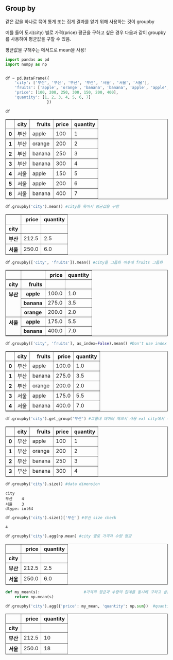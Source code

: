 ## Group by

같은 값을 하나로 묶어 통계 또는 집계 결과를 얻기 위해 사용하는 것이 groupby

예를 들어 도시(city) 별로 가격(price) 평균을 구하고 싶은 경우 다음과 같이 groupby를 사용하여 평균값을 구할 수 있음.

평균값을 구해주는 메서드로 mean을 사용!


```python
import pandas as pd
import numpy as np


df = pd.DataFrame({
    'city': ['부산', '부산', '부산', '부산', '서울', '서울', '서울'],
    'fruits': ['apple', 'orange', 'banana', 'banana', 'apple', 'apple', 'banana'],
    'price': [100, 200, 250, 300, 150, 200, 400],
    'quantity': [1, 2, 3, 4, 5, 6, 7]
                  })

df
```




<div>
<style scoped>
    .dataframe tbody tr th:only-of-type {
        vertical-align: middle;
    }

    .dataframe tbody tr th {
        vertical-align: top;
    }

    .dataframe thead th {
        text-align: right;
    }
</style>
<table border="1" class="dataframe">
  <thead>
    <tr style="text-align: right;">
      <th></th>
      <th>city</th>
      <th>fruits</th>
      <th>price</th>
      <th>quantity</th>
    </tr>
  </thead>
  <tbody>
    <tr>
      <th>0</th>
      <td>부산</td>
      <td>apple</td>
      <td>100</td>
      <td>1</td>
    </tr>
    <tr>
      <th>1</th>
      <td>부산</td>
      <td>orange</td>
      <td>200</td>
      <td>2</td>
    </tr>
    <tr>
      <th>2</th>
      <td>부산</td>
      <td>banana</td>
      <td>250</td>
      <td>3</td>
    </tr>
    <tr>
      <th>3</th>
      <td>부산</td>
      <td>banana</td>
      <td>300</td>
      <td>4</td>
    </tr>
    <tr>
      <th>4</th>
      <td>서울</td>
      <td>apple</td>
      <td>150</td>
      <td>5</td>
    </tr>
    <tr>
      <th>5</th>
      <td>서울</td>
      <td>apple</td>
      <td>200</td>
      <td>6</td>
    </tr>
    <tr>
      <th>6</th>
      <td>서울</td>
      <td>banana</td>
      <td>400</td>
      <td>7</td>
    </tr>
  </tbody>
</table>
</div>




```python
df.groupby('city').mean() #city를 묶어서 평균값을 구함
```




<div>
<style scoped>
    .dataframe tbody tr th:only-of-type {
        vertical-align: middle;
    }

    .dataframe tbody tr th {
        vertical-align: top;
    }

    .dataframe thead th {
        text-align: right;
    }
</style>
<table border="1" class="dataframe">
  <thead>
    <tr style="text-align: right;">
      <th></th>
      <th>price</th>
      <th>quantity</th>
    </tr>
    <tr>
      <th>city</th>
      <th></th>
      <th></th>
    </tr>
  </thead>
  <tbody>
    <tr>
      <th>부산</th>
      <td>212.5</td>
      <td>2.5</td>
    </tr>
    <tr>
      <th>서울</th>
      <td>250.0</td>
      <td>6.0</td>
    </tr>
  </tbody>
</table>
</div>




```python
df.groupby(['city', 'fruits']).mean() #city를 그룹화 이후에 fruits 그룹화
```




<div>
<style scoped>
    .dataframe tbody tr th:only-of-type {
        vertical-align: middle;
    }

    .dataframe tbody tr th {
        vertical-align: top;
    }

    .dataframe thead th {
        text-align: right;
    }
</style>
<table border="1" class="dataframe">
  <thead>
    <tr style="text-align: right;">
      <th></th>
      <th></th>
      <th>price</th>
      <th>quantity</th>
    </tr>
    <tr>
      <th>city</th>
      <th>fruits</th>
      <th></th>
      <th></th>
    </tr>
  </thead>
  <tbody>
    <tr>
      <th rowspan="3" valign="top">부산</th>
      <th>apple</th>
      <td>100.0</td>
      <td>1.0</td>
    </tr>
    <tr>
      <th>banana</th>
      <td>275.0</td>
      <td>3.5</td>
    </tr>
    <tr>
      <th>orange</th>
      <td>200.0</td>
      <td>2.0</td>
    </tr>
    <tr>
      <th rowspan="2" valign="top">서울</th>
      <th>apple</th>
      <td>175.0</td>
      <td>5.5</td>
    </tr>
    <tr>
      <th>banana</th>
      <td>400.0</td>
      <td>7.0</td>
    </tr>
  </tbody>
</table>
</div>




```python
df.groupby(['city', 'fruits'], as_index=False).mean() #Don't use index label
```




<div>
<style scoped>
    .dataframe tbody tr th:only-of-type {
        vertical-align: middle;
    }

    .dataframe tbody tr th {
        vertical-align: top;
    }

    .dataframe thead th {
        text-align: right;
    }
</style>
<table border="1" class="dataframe">
  <thead>
    <tr style="text-align: right;">
      <th></th>
      <th>city</th>
      <th>fruits</th>
      <th>price</th>
      <th>quantity</th>
    </tr>
  </thead>
  <tbody>
    <tr>
      <th>0</th>
      <td>부산</td>
      <td>apple</td>
      <td>100.0</td>
      <td>1.0</td>
    </tr>
    <tr>
      <th>1</th>
      <td>부산</td>
      <td>banana</td>
      <td>275.0</td>
      <td>3.5</td>
    </tr>
    <tr>
      <th>2</th>
      <td>부산</td>
      <td>orange</td>
      <td>200.0</td>
      <td>2.0</td>
    </tr>
    <tr>
      <th>3</th>
      <td>서울</td>
      <td>apple</td>
      <td>175.0</td>
      <td>5.5</td>
    </tr>
    <tr>
      <th>4</th>
      <td>서울</td>
      <td>banana</td>
      <td>400.0</td>
      <td>7.0</td>
    </tr>
  </tbody>
</table>
</div>




```python
df.groupby('city').get_group('부산') #그룹내 데이터 체크시 사용 ex) city에서 부산항목 체크
```




<div>
<style scoped>
    .dataframe tbody tr th:only-of-type {
        vertical-align: middle;
    }

    .dataframe tbody tr th {
        vertical-align: top;
    }

    .dataframe thead th {
        text-align: right;
    }
</style>
<table border="1" class="dataframe">
  <thead>
    <tr style="text-align: right;">
      <th></th>
      <th>city</th>
      <th>fruits</th>
      <th>price</th>
      <th>quantity</th>
    </tr>
  </thead>
  <tbody>
    <tr>
      <th>0</th>
      <td>부산</td>
      <td>apple</td>
      <td>100</td>
      <td>1</td>
    </tr>
    <tr>
      <th>1</th>
      <td>부산</td>
      <td>orange</td>
      <td>200</td>
      <td>2</td>
    </tr>
    <tr>
      <th>2</th>
      <td>부산</td>
      <td>banana</td>
      <td>250</td>
      <td>3</td>
    </tr>
    <tr>
      <th>3</th>
      <td>부산</td>
      <td>banana</td>
      <td>300</td>
      <td>4</td>
    </tr>
  </tbody>
</table>
</div>




```python
df.groupby('city').size() #data dimension
```




    city
    부산    4
    서울    3
    dtype: int64




```python
df.groupby('city').size()['부산'] #부산 size check
```




    4




```python
df.groupby('city').agg(np.mean) #city 별로 가격과 수량 평균
```




<div>
<style scoped>
    .dataframe tbody tr th:only-of-type {
        vertical-align: middle;
    }

    .dataframe tbody tr th {
        vertical-align: top;
    }

    .dataframe thead th {
        text-align: right;
    }
</style>
<table border="1" class="dataframe">
  <thead>
    <tr style="text-align: right;">
      <th></th>
      <th>price</th>
      <th>quantity</th>
    </tr>
    <tr>
      <th>city</th>
      <th></th>
      <th></th>
    </tr>
  </thead>
  <tbody>
    <tr>
      <th>부산</th>
      <td>212.5</td>
      <td>2.5</td>
    </tr>
    <tr>
      <th>서울</th>
      <td>250.0</td>
      <td>6.0</td>
    </tr>
  </tbody>
</table>
</div>




```python
def my_mean(s):                   #가격의 평균과 수량의 합계를 동시에 구하고 싶은 경우
    return np.mean(s)

df.groupby('city').agg({'price': my_mean, 'quantity': np.sum})  #quantity는 수량이 합해짐
```




<div>
<style scoped>
    .dataframe tbody tr th:only-of-type {
        vertical-align: middle;
    }

    .dataframe tbody tr th {
        vertical-align: top;
    }

    .dataframe thead th {
        text-align: right;
    }
</style>
<table border="1" class="dataframe">
  <thead>
    <tr style="text-align: right;">
      <th></th>
      <th>price</th>
      <th>quantity</th>
    </tr>
    <tr>
      <th>city</th>
      <th></th>
      <th></th>
    </tr>
  </thead>
  <tbody>
    <tr>
      <th>부산</th>
      <td>212.5</td>
      <td>10</td>
    </tr>
    <tr>
      <th>서울</th>
      <td>250.0</td>
      <td>18</td>
    </tr>
  </tbody>
</table>
</div>




```python

```
